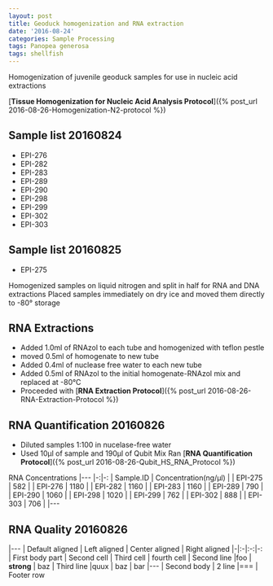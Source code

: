 ```yaml
---
layout: post
title: Geoduck homogenization and RNA extraction
date: '2016-08-24'
categories: Sample Processing
tags: Panopea generosa
tags: shellfish
---
```


Homogenization of juvenile geoduck samples for use in nucleic acid extractions

[**Tissue Homogenization for Nucleic Acid Analysis Protocol**]({% post_url 2016-08-26-Homogenization-N2-protocol %})

## Sample list 20160824   
* EPI-276 
* EPI-282
* EPI-283
* EPI-289
* EPI-290
* EPI-298
* EPI-299
* EPI-302
* EPI-303
   
## Sample list 20160825  
* EPI-275 

Homogenized samples on liquid nitrogen and split in half for RNA and DNA extractions
Placed samples immediately on dry ice and moved them directly to -80° storage 

## RNA Extractions
* Added 1.0ml of RNAzol to each tube and homogenized with teflon pestle
* moved 0.5ml of homogenate to new tube
* Added 0.4ml of nuclease free water to each new tube
* Added 0.5ml of RNAzol to the initial homogenate-RNAzol mix and replaced at -80°C
* Proceeded with [**RNA Extraction Protocol**]({% post_url 2016-08-26-RNA-Extraction-Protocol %})

## RNA Quantification 20160826
* Diluted samples 1:100 in nucelase-free water
* Used 10µl of sample and 190µl of Qubit Mix
Ran [**RNA Quantification Protocol**]({% post_url 2016-08-26-Qubit_HS_RNA_Protocol %})

RNA Concentrations
|---
|-:|-:
| Sample.ID | Concentration(ng/µl) |
| EPI-275 | 582 |
| EPI-276 | 1180 |
| EPI-282 | 1160 |
| EPI-283 | 1160 |
| EPI-289 | 790 |
| EPI-290 | 1060 |
| EPI-298 | 1020 |
| EPI-299 | 762 |
| EPI-302 | 888 |
| EPI-303 | 706 |
|---

## RNA Quality 20160826



|---
| Default aligned | Left aligned | Center aligned | Right aligned
|-|:-|:-:|-:
| First body part | Second cell | Third cell | fourth cell
| Second line |foo | **strong** | baz
| Third line |quux | baz | bar
|---
| Second body
| 2 line
|===
| Footer row
